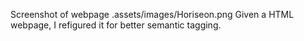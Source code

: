 Screenshot of webpage .assets/images/Horiseon.png
Given a HTML webpage, I refigured it for better semantic tagging.